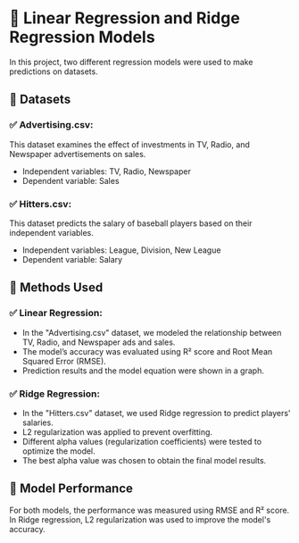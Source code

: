 # 📍 Linear Regression and Ridge Regression Models


In this project, two different regression models were used to make predictions on datasets.


## 📌 Datasets

### ✅ Advertising.csv:
This dataset examines the effect of investments in TV, Radio, and Newspaper advertisements on sales.
  
- Independent variables: TV, Radio, Newspaper
- Dependent variable: Sales

  
### ✅ Hitters.csv: 
This dataset predicts the salary of baseball players based on their independent variables.

- Independent variables: League, Division, New League
- Dependent variable: Salary

 
## 📌 Methods Used
  
### ✅ Linear Regression:

- In the "Advertising.csv" dataset, we modeled the relationship between TV, Radio, and Newspaper ads and sales.
- The model’s accuracy was evaluated using R² score and Root Mean Squared Error (RMSE).
- Prediction results and the model equation were shown in a graph.
  
### ✅ Ridge Regression:

- In the "Hitters.csv" dataset, we used Ridge regression to predict players' salaries.
- L2 regularization was applied to prevent overfitting.
- Different alpha values (regularization coefficients) were tested to optimize the model.
- The best alpha value was chosen to obtain the final model results.
  
## 📌 Model Performance
For both models, the performance was measured using RMSE and R² score. In Ridge regression, L2 regularization was used to improve the model's accuracy.
